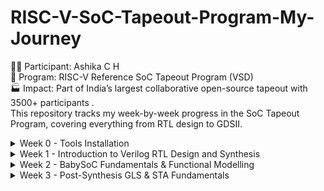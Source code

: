 # RISC-V-SoC-Tapeout-Program-My-Journey
👩‍💻 Participant: Ashika C H 
<br>
📍 Program: RISC-V Reference SoC Tapeout Program (VSD) 
<br>
🏭 Impact: Part of India’s largest collaborative open-source tapeout with 3500+ participants .
<br>
This repository tracks my week-by-week progress in the SoC Tapeout Program, covering everything from RTL design to GDSII.

<details>
	<summary>Week 0 - Tools Installation </summary>

# Week0 - Tools Installation

## Yosys
```
$ git clone https://github.com/YosysHQ/yosys.git
$ cd yosys 
$ sudo apt install make (If make is not installed please install it) 
$ sudo apt-get install build-essential clang bison flex \
    libreadline-dev gawk tcl-dev libffi-dev git \
    graphviz xdot pkg-config python3 libboost-system-dev \
    libboost-python-dev libboost-filesystem-dev zlib1g-dev
$ make 
$ sudo make install
```
<img width="777" height="496" alt="Image" src="https://github.com/user-attachments/assets/07c16b28-8c3c-42fd-8915-6742bbfdb04c">

## Iverilog
```
$ sudo apt-get install iverilog
```
<img width="750" height="280" alt="Image" src="https://github.com/user-attachments/assets/73934186-9120-4efd-ab9c-830e09850606">

## GTKWave
```
$ sudo apt update
$ sudo apt install gtkwave
```
<img width="1109" height="725" alt="Image" src="https://github.com/user-attachments/assets/bc857c53-b062-4c9d-a008-a3753eae8eec">

## NgspiceM
```
After downloading the tarball from https://sourceforge.net/projects/ngspice/files/ to a local
directory, unpack it using:
$ tar -zxvf ngspice-37.tar.gz
$ cd ngspice-37
$ mkdir release
$ cd release
$ ../configure --with-x --with-readline=yes --disable-debug
$ make
$ sudo make install 
```
<img width="777" height="496" alt="Image" src="https://github.com/user-attachments/assets/649a46f0-8d79-40cd-a2db-0dfde9474467">

## Magic
```
$ sudo apt-get install m4
$ sudo apt-get install tcsh
$ sudo apt-get install csh
$ sudo apt-get install libx11-dev
$ sudo apt-get install tcl-dev tk-dev
$ sudo apt-get install libcairo2-dev
$ sudo apt-get install mesa-common-dev libglu1-mesa-dev
$ sudo apt-get install libncurses-dev
git clone https://github.com/RTimothyEdwards/magic
cd magic
./configure
make
make install 
```
<img width="984" height="679" alt="Image" src="https://github.com/user-attachments/assets/4e0ae6a6-7eec-46ad-9bfc-de1c4ed42edd">

🛠️ Week 0 — Setup & Tools

🚀 Foundation Week — setting up the environment to begin the RISC-V SoC Tapeout journey.

🎯 Objectives

✔️ Understand program scope & flow (RTL → Synthesis → PD → Tapeout)
✔️ Install & configure open-source EDA tools
✔️ Validate environment with test runs

🧰 Tools Installed

📝 Yosys → Logic Synthesis
🎨 Magic → Layout & DRC/LVS checks
📊 KLayout → GDSII Visualization
📡GTKWave → Simulation & waveform analysis

🔑 Key Learnings

🌐 Explored the open-source EDA ecosystem
🧩 Understood how tools connect in the SoC flow
🛠️ Completed first test synthesis & layout runs successfully
🔗 Realized the importance of environment setup as the backbone for the entire tapeout process

✅ Week 0 Status
🟢 Setup Complete → Ready to begin RTL design in Week 1

✨ “Week 0 laid the foundation — from here, every week builds one more layer towards tapeout.”
</details>


<details>
<summary> Week 1 - Introduction to Verilog RTL Design and Synthesis</summary>

## Introduction to open-source simulator Iverilog

Folder structure of the git clone:
- `lib` - will contain sky130 standard cell library
- `my_lib/verilog_models` - will contain standard cell verilog model
- `verilog_files` -contains the lab experiments source files

<img width="1524" height="628" alt="Image" src="https://github.com/user-attachments/assets/294c6d61-5c58-4261-ad7a-4536e2a954d0">
Example of a design good_mux.v 

```
module good_mux (input i0 , input i1 , input sel , output reg y);
always @ (*)
begin
	if(sel)
		y <= i1;
	else 
		y <= i0;
end
endmodule
```
Example of a testbench tb_good_mux.v 

```
`timescale 1ns / 1ps
module tb_good_mux;
	// Inputs
	reg i0,i1,sel;
	// Outputs
	wire y;

        // Instantiate the Unit Under Test (UUT)
	good_mux uut (
		.sel(sel),
		.i0(i0),
		.i1(i1),
		.y(y)
	);

	initial begin
	$dumpfile("tb_good_mux.vcd");
	$dumpvars(0,tb_good_mux);
	// Initialize Inputs
	sel = 0;
	i0 = 0;
	i1 = 0;
	#300 $finish;
	end

always #75 sel = ~sel;
always #10 i0 = ~i0;
always #55 i1 = ~i1;
endmodule
```
Command to run the design and testbench
```
iverilog good_mux.v tb_good_mux.v
```
The output of the iverilog is a .vcd file and a.out file is created. By executing a.out iverilog dump the vcd file.

## Introduction to GTKWave
gtkwave will be used to generate the waveforms and display in visual format.

Command to view the vcd file in gtkwave 
```
gtkwave tb_good_mux.vcd
```
The waveform in gtwave is shown below

<img width="1985" height="1257" alt="Image" src="https://github.com/user-attachments/assets/a28be5b2-fae6-4df6-9b82-cf4115826627">


## Introduction to Yosys
It is the synthesizer used to convert RTL to netlist.
Netlist should be the same as the Design but represented in the form of standard cells.
The same testbench can be used to verify RTL and Synthesized Netlist.

<img width="1600" height="850" alt="Image" src="https://github.com/user-attachments/assets/4ea5f0b3-21ba-4f7b-b4d0-8e77fc97789c">

## Introduction to Logic Synthesis

<img width="1222" height="857" alt="Image" src="https://github.com/user-attachments/assets/f769ab82-6e6e-49eb-b21e-04d46ec98cdf">

## Lab using Yosys and Sky130 PDKs

<img width="1048" height="486" alt="Image" src="https://github.com/user-attachments/assets/b6ba5a11-672c-4cfd-b042-83d9cfb11677">
<img width="1048" height="486" alt="Image" src="https://github.com/user-attachments/assets/9e73d8e7-7a8e-4a81-9edc-91ea75923349">
<img width="1048" height="486" alt="Image" src="https://github.com/user-attachments/assets/966651d6-59fc-46e7-9d9f-bcd375b07884">

Timing libs, Hierarchical vs Flat Synthesis and Efficient Flop Coding Styles

## Introduction to timing .libs
Libraries are characterized based on PVT (process, voltage, temperature) \
Process -> Variations due to fabrication \
Voltage -> Variations due to voltage \
Temperature -> Variations due to temperature 

As seen in the screenshot below \
tt stands for typical in the .lib name \
025C stands for temperature of 25 C in the .lib name \
1v80 stands for voltage of 1.8V in the .lib name

<img width="1146" height="769" alt="Image" src="https://github.com/user-attachments/assets/d6833e15-8306-4cfc-a2b6-41e3c58f9f58">

-cell defines the beginning of the cell. Other information of cells mentioned are:
- Leakage power based on the combination of inputs
- Area
- Power ports
- Input capacitance
- Power associated with the pin
- Transition
- Delay

## Hierarchical vs Flat Synthesis

### Hierarchical Synthesis
Report after synthesizing multiple_modules.v. As shown below the sub_modules statistics are printed. For example, sub-module1 has 1 AND gate and sub-module2 has 1 OR gate. This is an example of Hierarchical Synthesis.

<img width="1048" height="486" alt="Image" src="https://github.com/user-attachments/assets/390d393a-2f92-4ed4-9c6f-76e6cee05fa1">

Hierarchy is preserved. sub_module1 and sub_module2 are instantiated separately in the synthesized Verilog netlist. Rather than seeing AND or OR gate, we see sub_modules when we run the command 'show' as shown in the screenshot.

<img width="1146" height="769" alt="Image" src="https://github.com/user-attachments/assets/a4efa6b5-41bc-4d08-b2ca-10e65e96f3b6">
<img width="1141" height="758" alt="Image" src="https://github.com/user-attachments/assets/71ba174f-a14b-4c2c-8732-6aef2e04a2c6">

If we look into the sub_module2 in synthesized netlist 'multiple_modules_hier.v', we see that rather than OR gate, the inputs a & b, pass through the inverter and then NAND gate. It is because in CMOS, stacking PMOS, which happens in 'OR' gate is bad as PMOS has lower mobility and always have to be wider to get some meaningful output. The next step is to check .lib file for the answer.

### Flat Synthesis
The design can be flattened by using the command `flatten`.

Screenshot shows the command, synthesized netlist and the logical diagram.

<img width="1005" height="617" alt="Image" src="https://github.com/user-attachments/assets/40a4dc6b-ffa8-4706-a88a-d4c77f19dc66" >

<img width="1146" height="769" alt="Image" src="https://github.com/user-attachments/assets/7ff002c5-63c6-4d49-9279-94a38928c2f7">

<img width="1162" height="192" alt="Image" src="https://github.com/user-attachments/assets/3ff5fc5e-cb69-4888-9399-689bcc8c26f7">

### Sub-module Level Synthesis
RTL (Register Transfer Level) designs are often modular, with various functional blocks or sub-modules. Sub-module level synthesis allows each of these sub-modules to be synthesized independently.

Why is the sub-module level synthesis necessary?
- Optimization and Area Reduction: By synthesizing sub-modules separately, the synthesis tool can optimize each one individually. It performs logic optimization, technology mapping, and area minimization for each sub-module. This leads to more efficient use of resources and reduced overall chip area.
- Resuability: Each submodule can be designed, verified, and optimized independently. They can be reused in a large design multiple times saving time and enhancing efficiency. 
- Parallel Processing: Different sub-modules can be synthesized concurrently, improving efficiency. For large designs, parallel synthesis significantly reduces turnaround time.

The commands to run sub-module synthesis
```
read_liberty -lib ../lib/sky130_fd_sc_hd__tt_025C_1v80.lib
read_verilog multiple_modules.v
synth -top sub_module1
abc -liberty ../lib/sky130_fd_sc_hd__tt_025C_1v80.lib
show
```

The screenshot shows that when sub_module1 is synthesized, only AND gate is generated. 

<img width="849" height="727" alt="Image" src="https://github.com/user-attachments/assets/9a35bb30-2e63-427c-b762-68f681db08aa">
<img width="849" height="727" alt="Image" src="https://github.com/user-attachments/assets/98c6b887-97b3-45e6-8385-2895bc9524fd">

## Various Flop Coding Styles and Optimization

### Why do we need flops and how do they prevent glitches in the circuit?

Glitches can occur in digital circuits due to various reasons such as signal delays, noise, or timing issues. Flops prevent glitches during the operation in the following ways:
- Synchronization: Flops are edge-triggered devices, meaning they respond only to transitions of the input signal (e.g., rising edge, falling edge). This synchronization ensures that the output changes only at specific points, reducing the likelihood of glitches caused by transient signal variations.
- Timing Control: Flops are typically controlled by a clock signal, ensuring that all circuit operations occur synchronously. This eliminates timing issues that could lead to glitches due to data arriving at different times.

<img width="1691" height="1734" alt="Image" src="https://github.com/user-attachments/assets/d27e0c71-3322-4794-8115-82ce925e7df1">

### Different types of flops
To initialize flops, we need to `set` and `reset` which can be synchronous or asynchronous.

<img width="1550" height="846" alt="Image" src="https://github.com/user-attachments/assets/71765cf3-abbc-4f83-ab0c-39f91f0df5a6">

![Image](https://github.com/user-attachments/assets/fb39354b-992c-4a05-81f9-15caf0d2531a)

The screenshot below shows DFF with asynchronous reset HDL simulation in Iverilog and  waveform display in GTKwave. Irrespective of the clock and d, as soon as async_reset=1, q=0.

![Image](https://github.com/user-attachments/assets/ae2bcbc9-0b3f-4c80-b001-5240bc0a55a2)

### Synthesizing flops
The command to synthesize ***DFF with asynchronous reset*** as an example
```
read_liberty -lib ../lib/sky130_fd_sc_hd__tt_025C_1v80.lib
read_verilog dff_asyncres.v
synth -top dff_asyncres
dfflibmap -liberty ../lib/sky130_fd_sc_hd__tt_025C_1v80.lib
abc -liberty ../lib/sky130_fd_sc_hd__tt_025C_1v80.lib
show
```
![Image](https://github.com/user-attachments/assets/e8701b87-e90d-47fd-a75d-4a774944d206)

On synthesizing ***DFF with synchronous reset*** we get NOR gate with inverted `d` as shown in the screenshot below. However,on evaluating the boolean expression, we reached the same logic realization. 

![Image](https://github.com/user-attachments/assets/8e635101-9c79-4bfd-bf95-64f1a86e448a)


Using the `stat` command, all the cells used for logic synthesis are visible even though it is not evident from the statistics of doing synthesis.

<img width="1144" height="1230" alt="Image" src="https://github.com/user-attachments/assets/71fa1b2e-481f-4262-a7a2-63e1ef4ce2c1">

### Synthesizing mult2 (multiply by 2)

To implement `y[3:0] = 2*a[2:0]`, we append a `1'b0 `to the `a[2:0]` i.e, `y[3:0] = {a[2:0],0}`. This is also equal to left shift the input bits by 1.
This can be realized by just wiring.
So we expect no hardware which is also seen in the screenshot below, analysis after synthesis and show. The command 'abc' is not required for mapping when there are no cells.

![Image](https://github.com/user-attachments/assets/62f737a5-d327-459d-bf84-5147415a3861)

### Synthesizing mult9 (multiply by 9 or 8+1)

`y=9*a` can be considered `8*a+1*a`
To implement `y[5:0] = 9*a[2:0]`, we append `000` to `a[2:0]` and then add `a` i.e, `y[5:0] = {a[2:0],000} + a[2:0]`.
This can be realized just by wiring.
So we expect no hardware which is also seen in the screenshot below, analysis after synthesis and show. The command 'abc' is not required for mapping when there are no cells.

![WhatsApp Image 2025-09-27 at 20 38 22_650bcc78](https://github.com/user-attachments/assets/1a0feaa2-d6e9-4d4b-9336-5b67a719625b)

#### Combinational and Sequential Optimizations

## Introduction to Optimizations

### Combinational Logic Optimization
It means squeezing the logic to get the most optimized design in terms of area and power. the most commonly used techniques are:
1) Constant propagation using direct optimization
2) Boolean logic optimization using K-map and Quine McKlusky

An example of constant propagation optimization is highlighted below.

<img width="1235" height="647" alt="Image" src="https://github.com/user-attachments/assets/c84db356-d296-4ced-8553-6d8ce0d455c7">

An example of boolean optimization is highlighted below.

<img width="1237" height="599" alt="Image" src="https://github.com/user-attachments/assets/7a85c3cb-1638-4161-9873-e61306b5bdf8">

### Sequential Logic Optimization
The technqiues used are:
1) Basic
   - Sequential constant propagation
2) Advanced (not covered as part of lab)
   - Static optimization
   - Retiming
   - Sequential logic cloning (floorplan aware synthesis)

An example of sequential constant propagation is highlighted below of DFF with asynchronous reset where D input is grounded. To note, the same technique cannot be applied to DFF with the asynchronous set because while `Q=1` when `Set=1`, but `Q=0` at `Set=0` at the next CLK pulse. Q is dependent not only on Set but also on the clock edge.

<img width="1258" height="696" alt="Image" src="https://github.com/user-attachments/assets/72ad10d4-b057-456a-863e-55c39bd1c264">

Retiming is a technique to improve the performance of the circuit.

<img width="1199" height="673" alt="Image" src="https://github.com/user-attachments/assets/68b2c1f9-bb34-471a-ac83-787bfdc73f5a">

## Combinational Logic Optimizations
Commands for optimization

```
opt_clean -purge
```
### Optimization of opt_check.v
Syntax for opt_check.v
```
module opt_check (input a , input b , output y);
        assign y = a?b:0;
endmodule
```
For opt_check.v the assignment `y = a?b:0` reduces to `y = ab`. The screenshot shown below explains this

<img width="1066" height="608" alt="Image" src="https://github.com/user-attachments/assets/086aaed8-2245-4ee6-9cc4-204b8d964060">

The logic implementation after synthesis for opt_check.v is shown below, showing only AND gate.

![Image](https://github.com/user-attachments/assets/4fe94d63-2bd0-4821-b17a-91c77623ea64)

### Optimization of opt_check2.v
Syntax for opt_check2.v
```
module opt_check2 (input a , input b , output y);
        assign y = a?1:b;
endmodule
```
For opt_check2.v the assignment `y = a?1:b` reduces to `y = a + b`. 

The logic implementation after synthesis for opt_check2.v is shown below, showing only OR gate.

![Image](https://github.com/user-attachments/assets/dbf9f02e-b613-42b4-b0c7-07c154fbfeb7)

### Optimization of opt_check3.v
Syntax for opt_check3.v
```
module opt_check3 (input a , input b, input c , output y);
	assign y = a?(c?b:0):0;
endmodule
```
For opt_check.v the assignment `y = a?(c?b:0):0` reduces to `y = abc`. The screenshot shown below explains this.

<img width="1082" height="572" alt="Image" src="https://github.com/user-attachments/assets/fffac397-2045-4cc1-892d-fab71287df52">

The logic implementation after synthesis for opt_check3.v is shown below, showing 3 input AND gate.

![Image](https://github.com/user-attachments/assets/80c50d14-abac-42c2-aafe-61d9b7522ee3)

### Optimization of multiple_module_opt.v

Syntax of multiple_module_opt.v
```
module sub_module1(input a , input b , output y);
 assign y = a & b;
endmodule

module sub_module2(input a , input b , output y);
 assign y = a^b;
endmodule

module multiple_module_opt(input a , input b , input c , input d , output y);
wire n1,n2,n3;

sub_module1 U1 (.a(a) , .b(1'b1) , .y(n1));
sub_module2 U2 (.a(n1), .b(1'b0) , .y(n2));
sub_module2 U3 (.a(b), .b(d) , .y(n3));

assign y = c | (b & n1); 
endmodule
```
The logic implementation after synthesis for multiple_module_opt.v is shown below.

<img width="2159" height="538" alt="Image" src="https://github.com/user-attachments/assets/434b689b-0db2-40aa-a755-2a4db02a4e0a">

## Sequential Logic Optimizations

Both the dff_const1.v and dff_const2 are explained below.

<img width="1701" height="829" alt="Image" src="https://github.com/user-attachments/assets/9de2a578-b6a1-471a-99d2-db22dfcb0143">

### Optimizing dff_const1.v

Syntax for dff_const1.v
```
module dff_const1(input clk, input reset, output reg q);
always @(posedge clk, posedge reset)
begin
	if(reset)
		q <= 1'b0;
	else
		q <= 1'b1;
end

endmodule
```
For dff_const1.v, `q=0` as long as `reset=1`. However, when `reset=0` `q` doesn't immediately becomes `1` rather at the next rising edge of the `clk` as shown below. ***So the optimization cannot be applied***.

<img width="1995" height="777" alt="Image" src="https://github.com/user-attachments/assets/51d35ab5-10e6-4742-ab9e-27692d927833">

The commands to run the synthesis
```
read_liberty -lib ../lib/sky130_fd_sc_hd__tt_025C_1v80.lib
read_verilog dff_const1.v
synth -top dff_const1
dfflibmap -liberty ../lib/sky130_fd_sc_hd__tt_025C_1v80.lib
abc -liberty ../lib/sky130_fd_sc_hd__tt_025C_1v80.lib
show
```

The logic implementation after synthesis for dff_const1.v is shown below.

![Image](https://github.com/user-attachments/assets/63627989-6350-4bb7-9f1a-a45b6e83882c)

***complete dff_const2,4,5***

### Optimizing dff_const3.v

Syntax for dff_const3.v
```
module dff_const3(input clk, input reset, output reg q);
reg q1;

always @(posedge clk, posedge reset)
begin
	if(reset)
	begin
		q <= 1'b1;
		q1 <= 1'b0;
	end
	else
	begin
		q1 <= 1'b1;
		q <= q1;
	end
end

endmodule
```
For dff_const3.v, there are two flops.  `q1=0` as long as `reset=1`. However, when `reset=0` `q1` doesn't immediately becomes `1` rather at the next rising edge of the `clk` with some propagation delay as shown below. `q=1` as long as `reset=1`, acting as `set` rather than `reset`. However, when `reset=0` `q` samples `q1` as `0` as there are some propagation delay for `q1`as shown below. At the next `clk` edge `q` samples `q1` as `1`.
***So the optimization cannot be applied***.

<img width="1945" height="1137" alt="Image" src="https://github.com/user-attachments/assets/03ebf862-ab50-4595-b239-4a60b8937ac2">

The command to run HDL simulation
```
iverilog dff_const3.v tb_dff_const3.v
./a.out
gtkwave tb_dff_const3.vcd
```
The HDL simulation is shown below.

image 

The commands to run the synthesis
```
read_liberty -lib ../lib/sky130_fd_sc_hd__tt_025C_1v80.lib
read_verilog dff_const3.v
synth -top dff_const3
dfflibmap -liberty ../lib/sky130_fd_sc_hd__tt_025C_1v80.lib
abc -liberty ../lib/sky130_fd_sc_hd__tt_025C_1v80.lib
show
```

The logic implementation after synthesis for dff_const3.v is shown below.

<img width="2132" height="313" alt="Image" src="https://github.com/user-attachments/assets/adacaeab-038d-4bbb-a03c-de34198882ea">

## Sequential Optimzations for Unused Outputs

### Optimization of Case1: 3-bit Up Counter with q[0] used (counter_opt.v)
Example of a counter where bits at the position of [2] and [1] are unused.

```
module counter_opt (input clk , input reset , output q);
reg [2:0] count;
assign q = count[0];

always @(posedge clk ,posedge reset)
begin
	if(reset)
		count <= 3'b000;
	else
		count <= count + 1;
end

endmodule
```
The screenshot explains the logic of the counter. Only q[0] is used. ***So the optimization can be applied***.

<img width="2400" height="1011" alt="Image" src="https://github.com/user-attachments/assets/98d8fc75-4a15-4204-82c8-c2c0c20c0351">

The commands to run the synthesis
```
read_liberty -lib ../lib/sky130_fd_sc_hd__tt_025C_1v80.lib
read_verilog counter_opt.v
synth -top counter_opt
dfflibmap -liberty ../lib/sky130_fd_sc_hd__tt_025C_1v80.lib
abc -liberty ../lib/sky130_fd_sc_hd__tt_025C_1v80.lib
show
```
We see only one flop after the synthesis and also seen in synthesis report after `synth -top counter_opt.v`

![Image](https://github.com/user-attachments/assets/c65fd5da-30c8-4dfd-8333-776c28b3e370)

### Optimization of Case2: 3-bit Up Counter (counter_opt2.v)

Example of a counter where all the bits are used.
```
module counter_opt (input clk , input reset , output q);
reg [2:0] count;
assign q = (count[2:0] == 3'b100);

always @(posedge clk ,posedge reset)
begin
	if(reset)
		count <= 3'b000;
	else
		count <= count + 1;
end

endmodule
```
The commands to run the synthesis
```
read_liberty -lib ../lib/sky130_fd_sc_hd__tt_025C_1v80.lib
read_verilog counter_opt.v
synth -top counter_opt
dfflibmap -liberty ../lib/sky130_fd_sc_hd__tt_025C_1v80.lib
abc -liberty ../lib/sky130_fd_sc_hd__tt_025C_1v80.lib
show
```
We see only 3 flops after the synthesis and also seen in synthesis report after `synth -top counter_opt.v`

![Image](https://github.com/user-attachments/assets/03d30dcc-75b1-4e63-805b-052e8f42e4e1)

<img width="3338" height="771" alt="Image" src="https://github.com/user-attachments/assets/58fdb4f1-d2e2-4462-906a-85f538dacad7">

<img width="2334" height="941" alt="Image" src="https://github.com/user-attachments/assets/0621b3b7-ccee-43ac-973b-34b19998c454">


## GLS, Synthesis-Simulation Mismatch, and Blocking/Non-blocking Statements

### Why is Gate Level Simulation (GLS) necessary?
- Verify the correctness of the design after synthesis
- Ensure the timing of the design is met which is done with delay annotation (timing aware)

<img width="1256" height="626" alt="Image" src="https://github.com/user-attachments/assets/8be1d66f-928a-464c-b94e-8c49f6c3b03d">

### Synthesis Simulation Mismatches

It happens because of the following reasons
- Missing sensitivity list
- Blocking vs non-blocking assignments
- Non-standard verilog coding

#### (1) Missing sensitivity list

As shown in the screenshot below, `always` block is evaluated only when `sel` is changing. So output `y` is not evaluated when `sel` is not changing although `i0` and `i1` are changing. Rather it acts like a latch. The code on the right side represents the correct design coding for `mux`. In this case `always` is evaluated for any signal changes. 

<img width="1263" height="703" alt="Image" src="https://github.com/user-attachments/assets/892e2060-1327-424c-a46e-3a8dc13a0e77">

#### (2) Blocking vs Non-blocking Assignments

 ##### Blocking Statements
 
 - Represented by `=`
 - Executes the statements in the order it is written inside always block
 - So the first statement is evaluated before the second statement

##### Non-Blocking Statements
- Represented by `<=`
- Executes all the RHS when always block is entered and assigns to LHS
- Parallel execution

   The left side of the screenshot below gives us the correct execution. While the right side can lead to serious issues as `d` is assigned to `q` directly. ***So choosing non-blocking statements is best practice*** (highlighted in the screenshot below).

<img width="1224" height="683" alt="Image" src="https://github.com/user-attachments/assets/d817db65-6fd8-4ab2-a132-eae91dd4fe18">

##### Blocking Statements Leading to Synthesis Simulation Mismatch

In the code shown below, `y` gets the old `q0` value. This will mimic delay or flop. But when you synthesize, there will be no flop. If the order is changed (right side code), latest value of `q0` is assigned to `y`. 

When synthesized, both will lead to the same circuit. However, simulation will result in different behavior. For the left side of the code, `y` gets the old `q0` value and for the right side of the code, `y` gets the latest `q0` value leading to a synthesis simulation mismatch. 

This issue is resolved by using ***non-blocking statements***.

<img width="1229" height="665" alt="Image" src="https://github.com/user-attachments/assets/10d38869-44f3-4ed2-8e54-85b68bc333c8">

## Labs on GLS and Synthesis-Simulation Mismatch

### Ternary operator MUX (ternary_operator_mux.v)

The Verilog code of ternary_operator_mux.v
```
module ternary_operator_mux (input i0 , input i1 , input sel , output y);
	assign y = sel?i1:i0;
	endmodule
```
The command to run HDL simulation
```
iverilog ternary_operator_mux.v tb_ternary_operator_mux.v
./a.out
gtkwave tb_ternary_operator_mux.vcd
```
HDL Simulation waveform of ternary_operator_mux.v is shown in the screenshot below

<img width="2026" height="868" alt="Image" src="https://github.com/user-attachments/assets/58778046-f7e6-47a8-8baa-c537736d2685">

The commands to run the synthesis for ternary_operator_mux.v
```
read_liberty -lib ../lib/sky130_fd_sc_hd__tt_025C_1v80.lib
read_verilog ternary_operator_mux.v
synth -top ternary_operator_mux
abc -liberty ../lib/sky130_fd_sc_hd__tt_025C_1v80.lib
show
write_verilog ternary_operator_mux_net.v
```
![Image](https://github.com/user-attachments/assets/e22c9cd1-31cd-4d66-b124-80e1f85e0a4e)

The commands to do GLS for ternary_operator_mux.v
```
iverilog ../my_lib/verilog_model/primitives.v ../my_lib/verilog_model/sky130_fd_sc_hd.v ternary_operator_mux_net.v tb_ternary_operator_mux.v
./a.out
gtkwave tb_ternary_operator_mux.vcd
```
The GLS output is shown below.

<img width="1964" height="1049" alt="Image" src="https://github.com/user-attachments/assets/cd517bd4-a377-4692-b75c-c70a18b92493">

### Bad MUX (bad_mux.v)

The `always` block is executed only at `sel` signal. It works like a flop rather than mux.
The Verilog code of bad_mux.v
```
module bad_mux (input i0 , input i1 , input sel , output reg y);
always @ (sel)
begin
	if(sel)
		y <= i1;
	else 
		y <= i0;
end
endmodule
```

The command to run HDL simulation
```
iverilog bad_mux.v tb_bad_mux.v
./a.out
gtkwave tb_bad_mux.vcd
```
HDL Simulation waveform of bad_mux.v is shown in the screenshot below

<img width="1956" height="916" alt="Image" src="https://github.com/user-attachments/assets/89cf3733-7859-4aa2-930d-a0ec0a1618ce">


The commands to run the synthesis for bad_mux.v.
```
read_liberty -lib ../lib/sky130_fd_sc_hd__tt_025C_1v80.lib
read_verilog bad_mux.v
synth -top bad_mux
abc -liberty ../lib/sky130_fd_sc_hd__tt_025C_1v80.lib
show
write_verilog bad_mux_net.v
```

The synthesis report shows it is still inferring the mux but not the flop.

![Image](https://github.com/user-attachments/assets/f1e410f9-a815-41a7-8ee9-264af860ede3)

The commands to do GLS for bad_mux.v
```
iverilog ../my_lib/verilog_model/primitives.v ../my_lib/verilog_model/sky130_fd_sc_hd.v bad_mux_net.v tb_bad_mux.v
./a.out
gtkwave tb_bad_mux.vcd
```
The GLS output is shown below. This shows correct functionality which is different from HDL simulation, leading to ***synthesis simulation mismatch***.

<img width="1969" height="868" alt="Image" src="https://github.com/user-attachments/assets/9be21c1a-14ae-4f88-a63a-b361fda33181">

## Labs on Synthesis-Simulation Mismatch for Blocking Statements

### Blocking Caveat (blocking_caveat.v)

The logic to simulate is shown below.

<img width="1188" height="691" alt="Image" src="https://github.com/user-attachments/assets/2e1138af-e969-4c63-bbcf-256180b73221">

The Verilog code of blocking_caveat.v
```
module blocking_caveat (input a , input b , input  c, output reg d); 
reg x;
always @ (*)
begin
	d = x & c;
	x = a | b;
end
endmodule
```

The command to run HDL simulation
```
iverilog blocking_caveat.v tb_blocking_caveat.v
./a.out
gtkwave tb_blocking_caveat.vcd
```
HDL Simulation waveform of blocking_caveat.v is shown in the screenshot below. `d` takes the old value of `x` causing incorrect functionality.

<img width="1952" height="847" alt="Image" src="https://github.com/user-attachments/assets/6fcb984a-999f-4321-8a3e-e98dd4ec3cb1">

The commands to run the synthesis for bad_mux.v.
```
read_liberty -lib ../lib/sky130_fd_sc_hd__tt_025C_1v80.lib
read_verilog blocking_caveat.v
synth -top blocking_caveat
abc -liberty ../lib/sky130_fd_sc_hd__tt_025C_1v80.lib
show
write_verilog blocking_caveat_net.v
```

The synthesis report and logic synthesis is shown below.

![Image](https://github.com/user-attachments/assets/6714825e-08c5-4417-a980-ac4df398aa0f)

The commands to do GLS for bad_mux.v
```
iverilog ../my_lib/verilog_model/primitives.v ../my_lib/verilog_model/sky130_fd_sc_hd.v blocking_caveat_net.v tb_blocking_caveat.v
./a.out
gtkwave tb_blocking_caveat.vcd
```
The GLS output is shown below. In this case, `d` takes the current value of `x` causing incorrect functionality.The waveform shows correct functionality which is different from HDL simulation, leading to ***synthesis simulation mismatch***.

<img width="1961" height="925" alt="Image" src="https://github.com/user-attachments/assets/09d33e8d-ac96-4595-9497-2a94c87f47d1">

</details>

<details>
	<summary>Week 2 - BabySoC Fundamentals & Functional Modelling  </summary>

# BabySoC Fundamentals & Functional Modelling 

# Objective :
To build a solid understanding of SoC fundamentals and practice functional modelling of the BabySoC using simulation tools (Icarus Verilog & GTKWave). 

🔹 Designed a compact open-source SoC (BabySoC) based on the RVMYTH RISC-V core.
<br>
🔹 Integrated a PLL for accurate clock generation & synchronization.
<br>
🔹 Added a 10-bit DAC to enable digital-to-analog conversion.
<br>
🔹 Enabled interfacing with external analog systems (e.g., 📺 televisions, 📱 mobile phones) for audio/video outputs.
<br>
🔹 Implemented using Sky130 technology, providing a documented educational platform for exploring digital–analog interfacing.

<details>
	
<summary> What is a System-on-Chip (SoC)? </summary>

**📌 System-on-Chip (SoC) – Key Points**

 **Definition**

A System-on-Chip (SoC) is an integrated circuit (IC) that combines multiple components of a complete electronic system into a single chip.

**Core Components**

Processor/Core 🖥️ → CPU, GPU, DSP, or RISC-V/ARM cores for computation.

Memory 💾 → RAM, ROM, Flash, and cache for storage.

Peripherals ⌨️ → Interfaces like USB, I2C, SPI, UART, GPIO.

Analog Blocks 🎛️ → ADC, DAC, PLL, power management.

Interconnect 🔗 → High-speed buses (AMBA, AXI, Wishbone) for communication between blocks.

**Integration**

Everything is fabricated on one silicon die → reduces cost, area, and power.

**Advantages**

🚀 High Performance → Fast data transfer (on-chip communication).

🔋 Low Power Consumption → Optimized integration saves energy.

📏 Small Size → Replaces multi-chip PCB designs.

💰 Cost-Effective → Mass production reduces manufacturing cost.

⚡ Reliability → Fewer interconnections → lower failure rates.

**Applications**

📱 Mobile Phones (Qualcomm Snapdragon, Apple A-series).

🚗 Automotive (ADAS, infotainment).

📺 Consumer Electronics (Smart TVs, IoT devices).

🛰️ Aerospace/Defense (satellite processors).

💻 Embedded Systems & Edge AI devices.

**Technology Nodes**

Fabricated in nm technologies → 180nm, 65nm, 28nm, 7nm, down to 3nm.

Smaller node = more transistors = faster + power-efficient.

**Design Flow**

Specification → RTL Design → Functional Verification → Synthesis → Place & Route → Fabrication → Testing (DFT, Scan Chains).

**Challenges**

🔧 Power Management (low power design techniques).

🔄 Integration Complexity (multiple IPs on same die).

🔐 Security (hardware root of trust).

🧪 Verification & Testing (DFT, BIST, scan).

### Why SoCs Are Awesome

**1️⃣ Compact Integration**

CPU + Memory + Peripherals + Analog + Power circuits → all in one chip.

📏 Reduces board space → smaller devices (smartphones, IoT, wearables).

**2️⃣ High Performance**

⚡ On-chip communication (fast interconnect/NoC) → lower latency vs. multi-chip systems.

🚀 Parallel processing with CPU + GPU + DSP + AI accelerators.

**3️⃣ Low Power Consumption**

🔋 Optimized for mobile/embedded use with DVFS, power gating, clock gating.

✅ Longer battery life for handheld devices.

**4️⃣ Cost-Effective**

💰 Fewer external components = reduced manufacturing cost.

🏭 Easy mass production = economies of scale.

**5️⃣ Reliability**

🔗 Fewer off-chip connections → lower failure rate.

🛡️ On-chip security modules → hardware-level protection.

**6️⃣ Versatility**

📱 Consumer Electronics: smartphones, tablets, smart TVs.

🚗 Automotive: ADAS, infotainment, EVs.

🛰️ Aerospace/Defense: satellite processors.

🤖 AI/IoT: edge devices, wearables, robotics.

**7️⃣ Scalability & Future-Readiness**

🧩 Supports custom accelerators (AI, ML, vision).

🌐 Integrates modern connectivity → Wi-Fi, Bluetooth, 5G.

📉 Shrinks with technology nodes → from 180nm → 7nm → 3nm.

### Where You’ll Find SoCs

**📱 In Your Pocket**

Smartphones, tablets, wearables → SoCs like Snapdragon, Apple A/M series, Exynos.

They manage calls, photos, gaming, AI assistants — all from one chip!

**🚗 On the Road**

Cars run on SoCs for ADAS, infotainment, EV battery control.

Examples: NVIDIA DRIVE, Qualcomm Auto SoCs, Tesla FSD.

Your car is basically a computer-on-wheels 🛞.

**🏠 Inside Your Home**

Smart TVs, Alexa, Google Home, smart bulbs & locks.

SoCs like MediaTek, ESP32, ARM Cortex-M quietly keep your home smart & connected.

**🌐 Across Networks**

Wi-Fi routers, 5G/4G modems, even satellites.

Broadcom, Qualcomm X-series, Space-grade SoCs ensure you stay connected → from your room to outer space 🚀.

**🏥 In Healthcare**

Portable monitors, smart bands, glucose trackers.

SoCs give doctors real-time data and patients life-saving insights.

**🤖 In the Future (Already Here!)**

AI edge devices, robots, drones → powered by NVIDIA Jetson, Google Coral, NPUs.

They enable vision, intelligence, and autonomy.

### Some Popular SoCs You Might Know

Snapdragon X2 Elite ⚡ → 3 nm powerhouse for laptops & PCs.

Snapdragon 8 Elite Gen-5 📱 → flagship mobile chip with AI boost.

MediaTek Dimensity 9400 📸 → camera + AI beast for smartphones.

NVIDIA Jetson Orin 🤖 → brain of robots, drones & edge AI.

Hailo-8 / Axera AX630C 👀 → tiny but strong AI vision SoCs for IoT.

Basilisk RISC-V 🧑‍🎓 → open-source SoC for learning & research.

</details>

<details>
	
<summary> Components of a typical SoC (CPU, memory, peripherals, interconnect) </summary>

	
**📌 Components of a Typical System-on-Chip (SoC)**

**1️⃣ CPU / Processing Cores**

General Purpose CPU: ARM Cortex, RISC-V, x86 cores 🖥️

GPU (Graphics Processing Unit) 🎮: Parallel processing, graphics rendering, video acceleration.

DSP (Digital Signal Processor) 🎵: Optimized for audio, image, and real-time signal processing.

AI/ML Accelerators 🤖: Neural network processing, edge AI inference engines.

Multiple Cores (Multicore SoC): Improves performance with parallel execution.

**2️⃣ Memory Subsystem**

On-Chip Memory

SRAM (Cache): L1, L2, L3 for fast data access.

ROM: Stores firmware, boot code.

External Memory Controllers

DRAM Controllers: DDR, LPDDR.

Flash Controllers: NAND/NOR for storage.

Functions: Data/instruction storage, buffering, booting, and execution.

**3️⃣ Peripherals (I/O Interfaces)**

Communication Interfaces

Low-Speed: UART, I²C, SPI.

High-Speed: USB, PCIe, Ethernet, SATA.

Multimedia Interfaces

Display controller, HDMI, MIPI DSI.

Camera interface (CSI).

Audio codecs.

Timers & Counters ⏱️

GPIO (General-Purpose Input/Output) 🔌

Security Modules 🔐

Cryptographic accelerators.

Secure boot, trusted execution.

**4️⃣ Interconnect (On-Chip Communication)**

Bus-based Fabrics: AMBA (AXI, AHB, APB).

Crossbar Switches: Parallel high-speed data paths.

Network-on-Chip (NoC): Scalable packet-switched fabric for large SoCs.

Role: Ensures efficient CPU–Memory–Peripheral communication.

**5️⃣ Analog & Mixed-Signal Blocks**

PLL (Phase-Locked Loop) ⏱️: Clock generation, synchronization.

ADC (Analog-to-Digital Converter) 🎛️: Sensor inputs (temperature, motion, etc.).

DAC (Digital-to-Analog Converter) 🔊: Audio, video signal output.

PHY Interfaces: For USB, PCIe, Ethernet.

**6️⃣ Power Management**

Power Management Unit (PMU) 🔋: Controls power domains.

Voltage Regulators & DC-DC Converters: Supply stable voltage.

Dynamic Voltage & Frequency Scaling (DVFS) ⚡: Balances performance vs. power.

Clock Gating & Power Gating: Reduce leakage and dynamic power.

Battery Management Circuits (in mobile SoCs).

**7️⃣ Other Special Features**

Security Enhancements: Hardware root of trust, encryption modules, secure enclaves.

Debug & Test Features 🛠️: JTAG, DFT, BIST (Built-In Self-Test), scan chains.

Networking Support 🌐: Wi-Fi, Bluetooth, 5G/4G modem.

Sensor Hubs 📱: For accelerometer, gyroscope, ambient sensors.

Embedded Operating System Support: Runs Linux, RTOS, Android, or bare-metal firmware.

<img width="1280" height="720" alt="Image" src="https://github.com/user-attachments/assets/2ced29d1-381a-4520-bcdf-ba3c52ba3b02">

In summary, **System on a Chip (SoC)** technology allows us to create powerful, efficient, and compact devices by combining multiple components into one chip. This is why our phone, smartwatch, and even some household appliances can do so much in such a small package.
</details>

<details>
<summary> Types of SoCs 🖥️✨</summary>

ASIC SoC 🎯 – Custom-built for specific apps, ultra-efficient.

MCU SoC ⚡ – CPU + memory + peripherals for embedded/IoT.

DSP SoC 🔊 – Accelerated for signal processing.

Network SoC 🌐 – Handles routers, modems & comms.

Mobile SoC 📱 – All-in-one for smartphones: CPU, GPU, DSP, modem.

FPGA SoC 🔄 – Programmable logic + CPU, flexible prototyping.

Multimedia SoC 🎥 – Powers video/audio processing & displays.

Power Mgmt SoC 🔋 – Battery & voltage control, energy-efficient.

 ### SoC Design Flow

<img width="867" height="1305" alt="image" src="https://github.com/user-attachments/assets/65a3a4a2-7d3f-4ebb-8e25-da65cb4bddff">
	
</details>

<details>
	
<summary> Introduction to VSDBabySoC </summary>


**VSDBabySoC: Compact Yet Powerful RISC-V SoC 🖥️✨**

The VSDBabySoC is a small but highly capable System-on-Chip (SoC) built on the RISC-V architecture. Its main goal is to simultaneously test three open-source IP cores for the first time while also calibrating its analog components.

**Key components include:**

RVMYTH Microprocessor – Handles the core data processing.

8x Phase-Locked Loop (PLL) – Generates a stable, synchronized clock for smooth operation.

10-bit DAC (Digital-to-Analog Converter) – Converts digital outputs to analog signals for real-world devices.

**1️⃣ Initialization & Clock Generation ⏱️**

When BabySoC receives the initial input signal, the PLL activates, producing a stable and synchronized clock. This ensures that RVMYTH and the DAC work in perfect harmony, avoiding timing mismatches and guaranteeing data integrity across the SoC.

**2️⃣ Data Processing in RVMYTH 💻**

The RVMYTH core is the brain of BabySoC. Its r17 register cycles through values generated during instruction execution. These values are prepared for analog conversion, creating a continuous stream of digital data that the DAC can process seamlessly.

**3️⃣ Analog Signal Generation via DAC 🎶📺**

The DAC receives the digital data from RVMYTH and converts it into analog signals. These outputs, saved in a file called OUT, can drive external devices like TVs, speakers, and mobile phones. This demonstrates how BabySoC bridges digital processing and real-world multimedia outputs, showing its practical applications in consumer electronics.

<img width="2270" height="1260" alt="image" src="https://github.com/user-attachments/assets/ed33055d-058e-4d55-bc83-ece6658d8e49">

## BabySoC Components 🖥️✨

**RVMYTH (RISC-V CPU) 💻**

Acts as the brain of BabySoC.

Based on the open-source RISC-V architecture, making it lightweight, flexible, and customizable.

Handles all processing tasks and communicates with other SoC components.

Perfect for learning, experimenting, and understanding CPU design and instruction flow.

**Phase-Locked Loop (PLL) ⏱️**

Generates a stable, synchronized clock to ensure smooth operation across the SoC.

Aligns BabySoC’s internal clock with a reference frequency, maintaining precise timing for RVMYTH and DAC.

Crucial for timing-critical circuits and widely used in communication and synchronization applications.

**Digital-to-Analog Converter (DAC) 🎶📺**

Converts digital data from RVMYTH into analog signals.

Enables BabySoC to interface with real-world devices like speakers, TVs, or displays.

Demonstrates how digital computation drives multimedia output, bridging the gap between digital processing and analog interaction.

### Phase-Locked Loop (PLL) ⏱️

**1️⃣ Definition**

A Phase-Locked Loop (PLL) is a control system that generates a clock signal synchronized with a reference frequency.

It continuously compares the phase of the output signal with the input reference and adjusts the output to stay in sync.

In simpler words, a PLL locks the clock of a chip to a stable reference, ensuring all components run harmoniously.

**2️⃣ Main Components of a PLL**

Phase Detector (PD) 🔍

Compares the phase of the input reference signal with the PLL’s output.

Produces a signal proportional to the phase difference.

Low-Pass Filter (LPF) 🛡️

Smooths out the output from the phase detector.

Eliminates high-frequency noise and generates a clean control voltage for the VCO.

Voltage-Controlled Oscillator (VCO ⚡)

Generates the output clock signal.

Frequency varies based on the control voltage from the filter to match the reference phase.

Feedback Path 🔄

Feeds the PLL output back to the phase detector.

Ensures continuous phase adjustment until the output is locked to the reference.

**3️⃣ Functionality**

Clock Generation: Produces a stable and precise clock for digital circuits.

Synchronization: Aligns the internal clock of ICs with an external or reference clock.

Frequency Multiplication / Division: Can generate higher or lower frequencies from a reference clock.

Jitter Reduction: Minimizes timing variations in signals for reliable operation.

**4️⃣ Why Can’t Off-Chip Clocks Always Be Used?**

Signal Degradation: Off-chip signals can suffer noise, delay, and attenuation over PCB traces.

Timing Mismatch: External clocks may not match the exact frequency requirements of internal circuits.

Power Consumption: Driving high-speed signals from off-chip sources consumes more power.

Integration Requirement: Modern SoCs require highly stable, on-chip clocks for synchronizing multiple components simultaneously.

<img width="1135" height="671" alt="image" src="https://github.com/user-attachments/assets/82f21a3f-fca2-44d3-8b66-f4cbcd7caea1" />

### Digital-to-Analog Converter (DAC) 🎶📺

**1️⃣ Definition**

A DAC (Digital-to-Analog Converter) is a device that converts digital signals (binary numbers) into continuous analog signals.

It acts as a bridge between the digital world of processors and the analog world of real devices like speakers, displays, and sensors.

In simple terms, a DAC translates 0s and 1s into voltage, current, or sound waves that the real world can interpret.

**2️⃣ Main Components of a DAC**

Digital Input Register 💻

Holds the digital value coming from a processor or microcontroller.

Prepares it for analog conversion.

Reference Voltage Source ⚡

Provides a stable voltage against which the digital input is compared.

Ensures accurate and consistent output levels.

Resistor / Current Ladder Network 🔗

Converts the digital input into proportional current or voltage.

Forms the core of most DAC architectures.

Output Amplifier / Buffer 🛡️

Converts the internal DAC signal into a usable analog output.

Ensures the output can drive external devices without distortion.

**3️⃣ Functionality**

Digital-to-Analog Conversion: Translates discrete digital values into smooth analog signals.

Multimedia Output: Generates audio signals for speakers or video signals for displays.

Control Signals: Sends analog voltages to actuators, motors, or sensors in embedded systems.

Data Interfacing: Connects microcontrollers and processors to real-world analog devices.

**4️⃣ Types of DACs ⚡**

1.Binary-Weighted DAC

Uses resistors weighted by powers of 2.

Simple but sensitive to resistor accuracy.

<img width="600" height="556" alt="image" src="https://github.com/user-attachments/assets/1b60f34e-1a51-4659-ade9-46612f5c038d">


2.R-2R Ladder DAC

Uses a ladder of resistors in a repeatable R and 2R pattern.

Popular due to ease of manufacturing and accuracy.

<img width="745" height="452" alt="image" src="https://github.com/user-attachments/assets/34633126-663d-466a-9f16-8df8df8e1c3a">

In VSDBabySoC:
      - In the VSDBabySoC design, we are utilizing a 10-bit DAC, which means it can take a digital input represented by 10 bits and convert it into an analog output.

---

This document outlines the structure and components of BabySoC, along with a basic understanding of SoCs and their types. By mastering these concepts and understanding how BabySoC operates, one gains a solid foundation in modern embedded systems design and digital-to-analog interfacing.

---
</details>

## Overview
The **VSDBabySoC** is a simple SoC (System-on-Chip) design incorporating a RISC-V processor (`rvmyth`), a PLL (Phase-Locked Loop) module (`pll`), and a DAC (Digital-to-Analog Converter) module (`dac`). This project demonstrates integration of these IP cores and aims to simulate and verify the design behavior using pre-synthesis and post-synthesis simulations.

## Project Structure
- `src/include/` - Contains header files (`*.vh`) with necessary macros or parameter definitions.
- `src/module/` - Contains Verilog files for each module in the SoC design.
- `output/` - Directory where compiled outputs and simulation files will be generated.

## Requirements
Ensure you have **Icarus Verilog** installed for compilation and **GTKWave** for viewing waveform files. This project assumes a Unix-like environment (macOS/Linux).

## Step-by-Step Guide

### 1. Setup and Prepare Project Directory
Clone or set up the directory structure as follows:
```txt
VSDBabySoC/
├── src/
│   ├── include/
│   │   ├── sandpiper.vh
│   │   └── other header files...
│   ├── module/
│   │   ├── vsdbabysoc.v      # Top-level module integrating all components
│   │   ├── rvmyth.v          # RISC-V core module
│   │   ├── avsdpll.v         # PLL module
│   │   ├── avsddac.v         # DAC module
│   │   └── testbench.v       # Testbench for simulation
└── output/
└── compiled_tlv/         # Holds compiled intermediate files if needed
```
### Module Descriptions

<details>
   <summary><strong>2.1 vsdbabysoc.v (Top-Level SoC Module)</strong></summary>
      This is the top-level module that integrates the rvmyth, pll, and dac modules.<br>
	  [VSDBabySoC](https://github.com/manili/VSDBabySoC.git)
      - Inputs:
         - reset: Resets the core processor.
         - VCO_IN, ENb_CP, ENb_VCO, REF: PLL control signals.
         - VREFH: DAC reference voltage.
      - Outputs:
         - OUT: Analog output from DAC.
         - Connections:
         - RV_TO_DAC - A 10-bit bus that connects the RISC-V core output to the DAC input.
         - CLK - The clock signal generated by the PLL.
      
</details>
 <details>
     <summary><strong>2.2 rvmyth.v (RISC-V Core)</strong></summary>
     The rvmyth module is a simple RISC-V based processor. It outputs a 10-bit digital signal (OUT) to be converted by the DAC.<br>
     [rvmyth](https://github.com/kunalg123/rvmyth/)
      
      Inputs:
         - CLK: Clock signal generated by the PLL.
         - reset: Initializes or resets the processor.
      Outputs:
         - OUT: A 10-bit digital signal representing processed data to be sent to the DAC.
         
   </details>

   <details>
     <summary><strong>2.3 avsdpll.v (PLL Module)</strong></summary>
     The pll module is a phase-locked loop that generates a stable clock (CLK) for the RISC-V core.<br>
     [Introduction](https://github.com/ireneann713/PLL.git)
     [avsdpll](https://github.com/lakshmi-sathi/avsdpll_1v8.git)
       Inputs:
         - VCO_IN, ENb_CP, ENb_VCO, REF: Control and reference signals for PLL operation.
      Output:
         - CLK: A stable clock signal for synchronizing the core and other modules.
         
         
   </details>

   <details>
     <summary><strong>2.4 avsddac.v (DAC Module)</strong></summary>
     The dac module converts the 10-bit digital signal from the rvmyth core to an analog output.<br>
     [avsddac](https://github.com/vsdip/rvmyth_avsddac_interface.git)
      
      Inputs:
         - D: A 10-bit digital input from the processor.
         - VREFH: Reference voltage for the DAC.
      Output:
         - OUT: Analog output signal.

         
   </details>

   ### Testbench
The testbench.v file is a test module to verify the functionality of vsdbabysoc. It includes signal initialization, clock generation, and waveform dumping for both pre-synthesis and post-synthesis simulations.
Waveform Output:
   - pre_synth_sim.vcd or post_synth_sim.vcd files generated based on simulation conditions.

### Simulation Steps
#### Pre-Synthesis Simulation
Run the following command to perform a pre-synthesis simulation:

```tcl
iverilog -o output/pre_synth_sim/pre_synth_sim.out -DPRE_SYNTH_SIM \
    -I src/include -I src/module \
    src/module/testbench.v src/module/vsdbabysoc.v
cd output/pre_synth_sim
./pre_synth_sim.out
```
<img width="1216" height="739" alt="Screenshot from 2025-10-02 13-50-03" src="https://github.com/user-attachments/assets/68028442-f674-4e7f-a153-f94ee7590441">

**Explanation:**
   - -DPRE_SYNTH_SIM: Defines the PRE_SYNTH_SIM macro for conditional compilation in the testbench.
   - The resulting pre_synth_sim.vcd file can be viewed in GTKWave.

#### Viewing Waveform in GTKWave
After running the simulation, open the VCD file in GTKWave:
`gtkwave output/pre_synth_sim/pre_synth_sim.vcd`

#### Post-Synthesis Simulation
To run a post-synthesis simulation, use:
```tcl
iverilog -o output/post_synth_sim/post_synth_sim.out -DPOST_SYNTH_SIM \
    -I src/include -I src/module \
    src/module/testbench.v output/synthesized/vsdbabysoc.synth.v
cd output/post_synth_sim
./post_synth_sim.out
```

### Trouble shooting tips

   - Module Redefinition: If you encounter redefinition errors, ensure modules are included only once, either in the testbench or in the command line.
   - Path Issues: Verify paths specified with -I are correct. Use full paths if relative paths cause errors.


### Simulation logs
<img width="1166" height="747" alt="Screenshot from 2025-10-02 13-07-47" src="https://github.com/user-attachments/assets/e8b7fed9-3807-4114-9a33-52360167abc4">
<img width="764" height="526" alt="Screenshot from 2025-10-02 13-21-30" src="https://github.com/user-attachments/assets/404c3b32-6a10-45b8-bb37-a94b0cebf072">
<img width="1166" height="747" alt="Screenshot from 2025-10-02 13-07-58" src="https://github.com/user-attachments/assets/ac315c71-75ca-47db-9ab1-a83473e922d0">
<img width="1166" height="747" alt="Screenshot from 2025-10-02 13-07-27" src="https://github.com/user-attachments/assets/1e82dca7-f439-429b-b0e8-3e5c0651846b">
<img width="1166" height="747" alt="Screenshot from 2025-10-02 13-07-13" src="https://github.com/user-attachments/assets/587db9b0-b2bb-45c0-80e1-56250707f4a6">

🔍 Simulation Logs – VSDBabySoC

The simulation of BabySoC Verilog modules was carried out using iverilog and GTKWave. Below is a breakdown of the simulation results:

Reset Verification ✅

Observed the active-low reset signal (rst_n) behavior.

During reset assertion, all registers and outputs were initialized to their default states.

Once reset was de-asserted, the system started executing normal operations.

Clock Operation ⏱️

Verified the clock (clk) waveform with correct periodic toggling.

Confirmed synchronous behavior across modules (signals triggered on positive clock edge).

Dataflow Analysis 📡

Data signals propagated correctly between CPU (RVMYTH), memory, and peripherals.

Verified proper handshake and data transfer between modules.

Waveform Validation 📊

Generated .vcd files using iverilog simulation.

Loaded waveforms in GTKWave to analyze transitions.

Captured screenshots highlighting reset, clock, and module dataflow activities.

Simulation Logs Snapshot 📝

The simulation logs confirm:

Successful compilation and simulation without errors.

Proper instantiation of SoC modules.

Execution flow matches expected BabySoC design functionality.

### GTKWave screenshots highlighting correct BabySoC behavior 

<img width="1216" height="739" alt="Screenshot from 2025-10-02 13-50-03" src="https://github.com/user-attachments/assets/bd1990f9-6c65-4b17-a0e0-66041f0e2f4c">

1️⃣ CLK Signal ⏱️

Definition: Primary clock input to the RVMYTH core.

Source: Generated by PLL in real hardware (but given as a simple clock in simulation).

Waveform Behavior:

Periodic square wave.

Rising edges trigger synchronous logic like registers, counters, and pipeline stages.

Observation:

All transitions in the design (reset release, data updates) are aligned with the positive clock edge.

Confirms system-wide synchronization.

2️⃣ Reset Signal 🔄

Definition: Input reset signal applied to the RVMYTH core.

Source: External source in hardware (manual or power-on reset).

Waveform Behavior:

Active-low → logic is held in reset when signal = 0.

On reset release (1), design resumes normal operation.

Observation:

Registers, memory, and output signals are forced to initial states during reset.

System only starts meaningful dataflow after reset is deasserted.

3️⃣ OUT (VSDBabySoC) 📤

Definition: The top-level SoC output port.

Source: DAC output in hardware → exported as SoC OUT pin.

Waveform Behavior:

In actual chip → analog signal.

In simulation → restricted to digital representation for compatibility.

Observation:

Shows transitions whenever the DAC receives new data from RV_TO_DAC[9:0].

Confirms end-to-end dataflow from CPU → DAC → OUT pin.

4️⃣ RV_TO_DAC[9:0] 🔢

Definition: 10-bit digital bus between RVMYTH and DAC.

Source: RVMYTH core register #17 (hardwired in BabySoC).

Waveform Behavior:

Carries binary values (0–1023) representing sampled digital data.

Changes on clock edges when new register values are updated.

Observation:

Any activity on this bus directly affects DAC output.

Validates CPU-to-DAC interfacing.

5️⃣ OUT (DAC – real datatype) 🎚️

Definition: Internal wire in DAC module that supports analog simulation.

Source: Derived from RV_TO_DAC[9:0] via DAC conversion logic.

Waveform Behavior:

Real datatype → represents analog-like values in simulation.

Provides continuous waveform instead of stepwise digital output.

Observation:

Helps visualize DAC’s analog functionality, even though Verilog restricts real hardware analog simulation.

Confirms correct scaling of digital input into analog range.


This week, I successfully:
1️⃣ Cloned and explored the VSDBabySoC repository 🖥️
2️⃣ Compiled the Verilog modules using Icarus Verilog ⚙️
3️⃣ Generated .vcd files and analyzed them in GTKWave 📊
4️⃣ Verified critical signals – CLK, Reset, RV_TO_DAC[9:0], and OUT 🔍
5️⃣ Captured simulation logs & screenshots to document reset behavior, clock synchronization, and dataflow between modules 📝

✨Week 2 provided hands-on experience in functional simulation of BabySoC, strengthening my understanding of SoC signal interactions and waveform analysis 🚀🔧
</details>

<details>
	<summary>Week 3 - Post-Synthesis GLS & STA Fundamentals </summary>

# Week3 - Post-Synthesis GLS & STA Fundamentals 

<details>
<summary> ⚙️ Gate-Level Simulation (GLS) of BabySoC </summary>
	
**🧩 Post-Synthesis Verification Phase**
**🎯 Purpose of GLS**

Gate-Level Simulation (GLS) is the reality check for our BabySoC design 💡.
After synthesis converts the RTL description into a gate-level netlist, GLS ensures that the design still behaves exactly as intended — but now with real hardware timing taken into account. Unlike RTL simulations that work on abstract behavioral models, GLS dives deep into the actual logic gates and interconnections that form the silicon foundation of the SoC 🧠⚡.

**🔍 Why GLS Matters for BabySoC**

**⏱️ Timing-Aware Verification:**
GLS is performed using Standard Delay Format (SDF) files that include the post-synthesis delays.
It helps verify that the design meets real-world timing constraints — checking if the SoC runs smoothly without timing violations or setup/hold issues ⏳✅.

**🧠 Functional Validation after Synthesis:**
Even after synthesis transforms RTL into gates, the logic must remain intact. GLS ensures that no logical discrepancies or unwanted glitches have crept in during synthesis. It confirms the trust between what was written and what will be fabricated.

**🔧 Simulation Tools in Action:**
Simulation is carried out using tools like Icarus Verilog (iverilog) or similar Verilog simulators 🧮.
Post-simulation, GTKWave is used to visualize and analyze the waveforms — letting us watch signal transitions, debug timing behavior, and confirm correctness visually 📊👀.

**🧠 Importance for BabySoC Architecture:**
BabySoC integrates multiple modules — RISC-V Processor (RVMYTH), PLL, and DAC — all working hand-in-hand 🤝.
GLS ensures that these modules communicate seamlessly and meet timing requirements, validating that the SoC design is synthesis-accurate, timing-correct, and silicon-ready 🚀.

🧭 Step-by-Step Manual Execution Plan
Step 1: Launch Yosys and Load Design
yosys

<img width="1213" height="672" alt="image" src="https://github.com/user-attachments/assets/5b878f4e-0fee-4f3a-908b-26313be4bdbc" />

Start by opening Yosys, the synthesis tool.
Load your top-level BabySoC design along with all its supporting RTL modules.
This prepares the environment for generating the gate-level netlist and proceeding with the simulation 🧱➡️⚙️.

Inside the Yosys shell, run:
```yosys
read_verilog src/module/vsdbabysoc.v
read_verilog -I src/include src/module/rvmyth.v
read_verilog -I src/include src/module/clk_gate.v

```
<img width="1215" height="770" alt="vsdbaby" src="https://github.com/user-attachments/assets/307647c6-52d1-423b-abcd-1fc3577f2066" />
<img width="1072" height="213" alt="rvmyth" src="https://github.com/user-attachments/assets/44d099a9-2729-4073-b5e5-b81dc1179b2b" />
<img width="1069" height="204" alt="clk_gate" src="https://github.com/user-attachments/assets/ade3a799-a6cf-467e-b80d-192954ac48a7" />

---

### **Step 2: Load the Liberty Files for Synthesis**
Inside the same Yosys shell, run:
```yosys
read_liberty -lib src/lib/avsdpll.lib
read_liberty -lib src/lib/avsddac.lib
read_liberty -lib src/lib/sky130_fd_sc_hd__tt_025C_1v80.lib
```
<img width="1176" height="415" alt="lib" src="https://github.com/user-attachments/assets/357bd655-ba95-4438-8243-b684ec4269af" />

---

### **Step 3: Run Synthesis Targeting `vsdbabysoc`**
```yosys
synth -top vsdbabysoc
```
<img width="1199" height="712" alt="Image" src="https://github.com/user-attachments/assets/8e8be4eb-c3a2-41c5-90af-36d9562dc15a" />
<img width="1194" height="664" alt="Image" src="https://github.com/user-attachments/assets/a6d947ad-c949-48e3-93f0-60f105ca7302" />
<img width="1210" height="727" alt="Image" src="https://github.com/user-attachments/assets/6ebd2360-45cc-4711-9dba-38d3b39fbecc" />
<img width="1210" height="727" alt="Image" src="https://github.com/user-attachments/assets/05039c6c-c25b-4554-841b-20f5f571e38e" />
<img width="1199" height="712" alt="Image" src="https://github.com/user-attachments/assets/8f0d4516-cba1-4a5b-955f-37c7fa1d2531" />
<img width="1210" height="727" alt="Image" src="https://github.com/user-attachments/assets/9c8a1ef2-83d8-4680-ac8a-5b86c1594bcd" />

---

### **Step 4: Map D Flip-Flops to Standard Cells**
```yosys
dfflibmap -liberty src/lib/sky130_fd_sc_hd__tt_025C_1v80.lib
```
<img width="1219" height="774" alt="dff" src="https://github.com/user-attachments/assets/7d8ed1bf-f110-44f4-9aad-9fd24b457255" />

---

### **Step 5: Perform Optimization and Technology Mapping**
```yosys
opt
abc -liberty src/lib/sky130_fd_sc_hd__tt_025C_1v80.lib -script +strash;scorr;ifraig;retime;{D};strash;dch,-f;map,-M,1,{D}
```
<img width="1219" height="774" alt="Image" src="https://github.com/user-attachments/assets/3c9e4971-5fbd-47be-9d97-2113cbe68e0d" />
<img width="1219" height="774" alt="Image" src="https://github.com/user-attachments/assets/ffc238b9-9167-4e9f-8679-6f2150d8bc3f" />
<img width="1219" height="774" alt="Image" src="https://github.com/user-attachments/assets/2857cbe3-b680-445b-852b-67622adbc4d4" />
<img width="1219" height="777" alt="Image" src="https://github.com/user-attachments/assets/2fa8c51f-8bc8-474a-8c6d-eacf5e1e50f5" />
<img width="1219" height="777" alt="Image" src="https://github.com/user-attachments/assets/48ca6638-51b4-48d3-b5da-f82ae6f30cef" />

---

### **Step 6: Perform Final Clean-Up and Renaming**
```yosys
flatten
setundef -zero
clean -purge
rename -enumerate
```
<img width="1179" height="375" alt="flat" src="https://github.com/user-attachments/assets/9c9190ef-feaf-4f1d-9469-4024b43b11ef" />

---

### **Step 7: Check Statistics**
```yosys
stat
```
<img width="1155" height="659" alt="image" src="https://github.com/user-attachments/assets/4545dcf8-cf7d-4312-a397-01f30a565d13" />
<img width="1155" height="659" alt="image" src="https://github.com/user-attachments/assets/c07ffd6c-e55d-4308-a64b-05a591cc479b" />
<img width="1155" height="659" alt="image" src="https://github.com/user-attachments/assets/dd30d12c-8106-484f-9c82-dbf85e2a9d5a" />
<img width="1224" height="420" alt="image" src="https://github.com/user-attachments/assets/2878f87d-33fd-4294-b370-882887318dd0" />

---

### **Step 8: Write the Synthesized Netlist**
```yosys
write_verilog -noattr output/post_synth_sim/vsdbabysoc.synth.v
```
<img width="1166" height="117" alt="write" src="https://github.com/user-attachments/assets/61979497-5f89-4989-b0fa-6cc04c361602" />

---

## POST_SYNTHESIS SIMULATION AND WAVEFORMS
---

### **Step 1: Compile the Testbench**
Run the following `iverilog` command to compile the testbench:
```bash
iverilog -o output/post_synth_sim/post_synth_sim.out -DPOST_SYNTH_SIM -DFUNCTIONAL -DUNIT_DELAY=#1 -I src/include -I src/module src/module/testbench.v output/synth/vsdbabysoc.synth.v
```
---
### **Step 2: Navigate to the Post-Synthesis Simulation Output Directory**
```bash
cd output/post_synth_sim/
```
---
### **Step 3: Run the Simulation**

```bash
./post_synth_sim.out
```
---
### **Step 4: View the Waveforms in GTKWave**

```bash
gtkwave post_synth_sim.vcd
```
---
<img width="1214" height="770" alt="1" src="https://github.com/user-attachments/assets/016eefe2-d5a4-4e1f-b9e5-e8ed6527de75" />
<img width="1214" height="717" alt="2" src="https://github.com/user-attachments/assets/d4de60cc-30d4-436a-8cc4-a576622b97ce" />
<img width="1219" height="657" alt="3" src="https://github.com/user-attachments/assets/3e48a500-c1eb-4520-a2ca-a550b001af3b" />
![WhatsApp Image 2025-10-06 at 13 43 03_d43e4d35](https://github.com/user-attachments/assets/5ad9bcca-2469-4d6c-9ffd-db01b1b41857)

✨ In short, GLS acts as the final checkpoint between design and hardware — ensuring that our BabySoC beats to the right clock, with real-world timing accuracy and functional integrity ❤️🔐.


























































  


